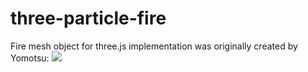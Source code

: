 # three-particle-fire

Fire mesh object for three.js implementation was originally created by Yomotsu:
![](https://yomotsu.github.io/three-particle-fire/examples/capture.jpg)

